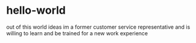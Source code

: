 # hello-world
out of this world ideas
im a former customer service representative and is willing to learn and be trained for a new work experience
